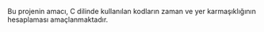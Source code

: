 Bu projenin amacı, C dilinde kullanılan kodların zaman ve yer karmaşıklığının hesaplaması amaçlanmaktadır.
